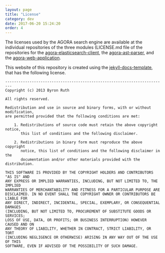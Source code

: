 ```yaml
---
layout: page
title: "License"
category: dev
date: 2017-06-20 15:24:20
order: 4
---
```

The licenses used by the AGORA search engine are available at the individual
repositories of the three modules (LICENSE.md file of the repositories for the
<a target="_blank" href="https://github.com/AuthEceSoftEng/agora-elasticsearch-client">agora-elasticsearch-client</a>, the
<a target="_blank" href="https://github.com/AuthEceSoftEng/agora-ast-parser">agora-ast-parser</a>, and the
<a target="_blank" href="https://github.com/AuthEceSoftEng/agora-web-application">agora-web-application</a>.

This website of this repository is created using the [jekyll-docs-template](http://bruth.github.io/jekyll-docs-template), that has the following license.

```
-------------------------------------------------------------------------
Copyright (c) 2013 Byron Ruth

All rights reserved.

Redistribution and use in source and binary forms, with or without modification,
are permitted provided that the following conditions are met:

    1. Redistributions of source code must retain the above copyright notice,
       this list of conditions and the following disclaimer.

    2. Redistributions in binary form must reproduce the above copyright
       notice, this list of conditions and the following disclaimer in the
       documentation and/or other materials provided with the distribution.

THIS SOFTWARE IS PROVIDED BY THE COPYRIGHT HOLDERS AND CONTRIBUTORS "AS IS" AND
ANY EXPRESS OR IMPLIED WARRANTIES, INCLUDING, BUT NOT LIMITED TO, THE IMPLIED
WARRANTIES OF MERCHANTABILITY AND FITNESS FOR A PARTICULAR PURPOSE ARE
DISCLAIMED. IN NO EVENT SHALL THE COPYRIGHT OWNER OR CONTRIBUTORS BE LIABLE FOR
ANY DIRECT, INDIRECT, INCIDENTAL, SPECIAL, EXEMPLARY, OR CONSEQUENTIAL DAMAGES
(INCLUDING, BUT NOT LIMITED TO, PROCUREMENT OF SUBSTITUTE GOODS OR SERVICES;
LOSS OF USE, DATA, OR PROFITS; OR BUSINESS INTERRUPTION) HOWEVER CAUSED AND ON
ANY THEORY OF LIABILITY, WHETHER IN CONTRACT, STRICT LIABILITY, OR TORT
(INCLUDING NEGLIGENCE OR OTHERWISE) ARISING IN ANY WAY OUT OF THE USE OF THIS
SOFTWARE, EVEN IF ADVISED OF THE POSSIBILITY OF SUCH DAMAGE.
```
